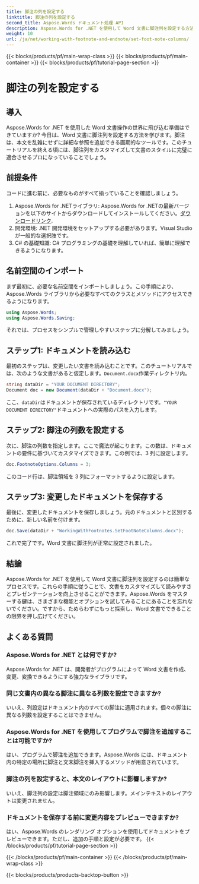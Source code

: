 ```yaml
---
title: 脚注の列を設定する
linktitle: 脚注の列を設定する
second_title: Aspose.Words ドキュメント処理 API
description: Aspose.Words for .NET を使用して Word 文書に脚注列を設定する方法を学びます。ステップ バイ ステップ ガイドを使用して、脚注レイアウトを簡単にカスタマイズします。
weight: 10
url: /ja/net/working-with-footnote-and-endnote/set-foot-note-columns/
---
```


{{< blocks/products/pf/main-wrap-class >}}
{{< blocks/products/pf/main-container >}}
{{< blocks/products/pf/tutorial-page-section >}}

# 脚注の列を設定する

## 導入

Aspose.Words for .NET を使用した Word 文書操作の世界に飛び込む準備はできていますか? 今日は、Word 文書に脚注列を設定する方法を学びます。脚注は、本文を乱雑にせずに詳細な参照を追加できる画期的なツールです。このチュートリアルを終える頃には、脚注列をカスタマイズして文書のスタイルに完璧に適合させるプロになっていることでしょう。

## 前提条件

コードに進む前に、必要なものがすべて揃っていることを確認しましょう。

1.  Aspose.Words for .NETライブラリ: Aspose.Words for .NETの最新バージョンを以下のサイトからダウンロードしてインストールしてください。[ダウンロードリンク](https://releases.aspose.com/words/net/).
2. 開発環境: .NET 開発環境をセットアップする必要があります。Visual Studio が一般的な選択肢です。
3. C# の基礎知識: C# プログラミングの基礎を理解していれば、簡単に理解できるようになります。

## 名前空間のインポート

まず最初に、必要な名前空間をインポートしましょう。この手順により、Aspose.Words ライブラリから必要なすべてのクラスとメソッドにアクセスできるようになります。

```csharp
using Aspose.Words;
using Aspose.Words.Saving;
```

それでは、プロセスをシンプルで管理しやすいステップに分解してみましょう。

## ステップ1: ドキュメントを読み込む

最初のステップは、変更したい文書を読み込むことです。このチュートリアルでは、次のような文書があると仮定します。`Document.docx`作業ディレクトリ内。

```csharp
string dataDir = "YOUR DOCUMENT DIRECTORY"; 
Document doc = new Document(dataDir + "Document.docx");
```

ここ、`dataDir`はドキュメントが保存されているディレクトリです。`"YOUR DOCUMENT DIRECTORY"`ドキュメントへの実際のパスを入力します。

## ステップ2: 脚注の列数を設定する

次に、脚注の列数を指定します。ここで魔法が起こります。この数は、ドキュメントの要件に基づいてカスタマイズできます。この例では、3 列に設定します。

```csharp
doc.FootnoteOptions.Columns = 3;
```

このコード行は、脚注領域を 3 列にフォーマットするように設定します。

## ステップ3: 変更したドキュメントを保存する

最後に、変更したドキュメントを保存しましょう。元のドキュメントと区別するために、新しい名前を付けます。

```csharp
doc.Save(dataDir + "WorkingWithFootnotes.SetFootNoteColumns.docx");
```

これで完了です。Word 文書に脚注列が正常に設定されました。

## 結論

Aspose.Words for .NET を使用して Word 文書に脚注列を設定するのは簡単なプロセスです。これらの手順に従うことで、文書をカスタマイズして読みやすさとプレゼンテーションを向上させることができます。Aspose.Words をマスターする鍵は、さまざまな機能とオプションを試してみることにあることを忘れないでください。ですから、ためらわずにもっと探索し、Word 文書でできることの限界を押し広げてください。

## よくある質問

### Aspose.Words for .NET とは何ですか?  
Aspose.Words for .NET は、開発者がプログラムによって Word 文書を作成、変更、変換できるようにする強力なライブラリです。

### 同じ文書内の異なる脚注に異なる列数を設定できますか?  
いいえ、列設定はドキュメント内のすべての脚注に適用されます。個々の脚注に異なる列数を設定することはできません。

### Aspose.Words for .NET を使用してプログラムで脚注を追加することは可能ですか?  
はい、プログラムで脚注を追加できます。Aspose.Words には、ドキュメント内の特定の場所に脚注と文末脚注を挿入するメソッドが用意されています。

### 脚注の列を設定すると、本文のレイアウトに影響しますか?  
いいえ、脚注列の設定は脚注領域にのみ影響します。メインテキストのレイアウトは変更されません。

### ドキュメントを保存する前に変更内容をプレビューできますか?  
はい、Aspose.Words のレンダリング オプションを使用してドキュメントをプレビューできます。ただし、追加の手順と設定が必要です。
{{< /blocks/products/pf/tutorial-page-section >}}

{{< /blocks/products/pf/main-container >}}
{{< /blocks/products/pf/main-wrap-class >}}

{{< blocks/products/products-backtop-button >}}
